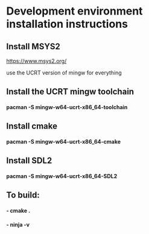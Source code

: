 # Development environment installation instructions

## Install MSYS2
https://www.msys2.org/

use the UCRT version of mingw for everything

## Install the UCRT mingw toolchain
#### pacman -S mingw-w64-ucrt-x86_64-toolchain

## Install cmake
#### pacman -S mingw-w64-ucrt-x86_64-cmake

## Install SDL2
#### pacman -S mingw-w64-ucrt-x86_64-SDL2

## To build:
#### - cmake .
#### - ninja -v